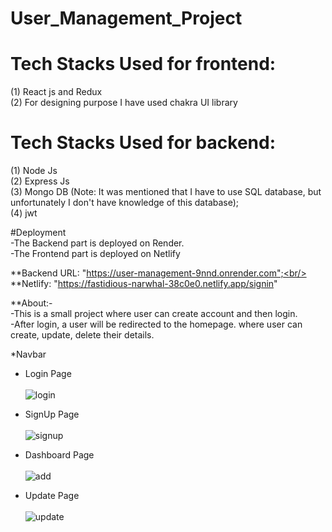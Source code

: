 # User_Management_Project
# Tech Stacks Used for frontend:<br/>
(1) React js and Redux<br/>
(2) For designing purpose I have used chakra UI library<br/>

# Tech Stacks Used for backend:<br/>
(1) Node Js<br/>
(2) Express Js<br/>
(3) Mongo DB (Note: It was mentioned that I have to use SQL database, but unfortunately I don't have knowledge of this database);<br/>
(4) jwt

#Deployment<br/>
-The Backend part is deployed on Render.<br/>
-The Frontend part is deployed on Netlify

**Backend URL: "https://user-management-9nnd.onrender.com";<br/>
**Netlify: "https://fastidious-narwhal-38c0e0.netlify.app/signin"

**About:-<br/>
-This is a small project where user can create account and then login.<br/>
-After login, a user will be redirected to the homepage. where user can create, update, delete their details.

*Navbar <br/>

* Login Page <br/><br/>
![login](https://user-images.githubusercontent.com/103936619/208415365-fc5bdc90-f4be-4bf1-ba30-98c6f572fe14.png)

* SignUp Page <br/><br/>
![signup](https://user-images.githubusercontent.com/103936619/208415479-9ee64ba3-2d73-4e1e-b8c5-c1c8182fe453.png)

* Dashboard Page <br/><br/>
![add](https://user-images.githubusercontent.com/103936619/208415598-ca581117-f8b1-46a4-b41c-19a90dd50960.png)

* Update Page <br/> <br/>
![update](https://user-images.githubusercontent.com/103936619/208415730-a2770cd4-cb4f-4a1f-99fc-0f84ab918246.png)





